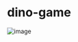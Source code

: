 # dino-game
![image](https://github.com/neutreNn/dino-game/assets/136928661/b2d01a9c-8a9f-42ff-864a-7e7a2580d5bc)
